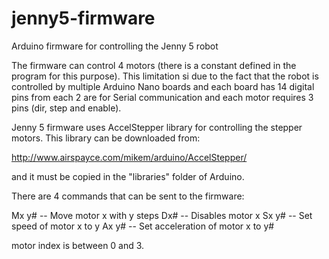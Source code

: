 # jenny5-firmware
Arduino firmware for controlling the Jenny 5 robot

The firmware can control 4 motors (there is a constant defined in the program for this purpose). This limitation si due to the fact that the robot is controlled by multiple Arduino Nano boards and each board has 14 digital pins from each 2 are for Serial communication and each motor requires 3 pins (dir, step and enable).

Jenny 5 firmware uses AccelStepper library for controlling the stepper motors. This library can be downloaded from:

http://www.airspayce.com/mikem/arduino/AccelStepper/

and it must be copied in the "libraries" folder of Arduino.

There are 4 commands that can be sent to the firmware:

Mx y# -- Move motor x with y steps
Dx#  -- Disables motor x
Sx y# -- Set speed of motor x to y
Ax y# -- Set acceleration of motor x to y#

motor index is between 0 and 3.